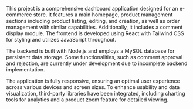 This project is a comprehensive dashboard application designed for an e-commerce store. It features a main homepage, product management sections including product listing, editing, and creation, as well as order management with similar capabilities. Additionally, it includes a comment display module. The frontend is developed using React with Tailwind CSS for styling and utilizes JavaScript throughout.

The backend is built with Node.js and employs a MySQL database for persistent data storage. Some functionalities, such as comment approval and rejection, are currently under development due to incomplete backend implementation.

The application is fully responsive, ensuring an optimal user experience across various devices and screen sizes. To enhance usability and data visualization, third-party libraries have been integrated, including charting tools for analytics and a product zoom feature for detailed viewing.
